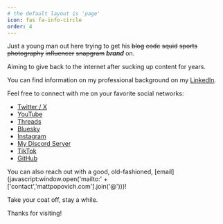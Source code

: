 ```yaml
---
# the default layout is 'page'
icon: fas fa-info-circle
order: 4
---
```


Just a young man out here trying to get his ~~blog~~ ~~code~~ ~~squid~~ ~~sports~~ ~~photography~~ ~~influencer~~ ~~snapgram~~ ***brand*** on.

Aiming to give back to the internet after sucking up content for years.

You can find information on my professional background on my [LinkedIn](https://www.linkedin.com/in/popovichmatt/).

Feel free to connect with me on your favorite social networks:
* [Twitter / X](https://x.com/mattpopovich)
* [YouTube](https://www.youtube.com/@mattpopovich)
* [Threads](https://www.threads.net/@mattcracklepops)
* [Bluesky](https://bsky.app/profile/mattpopovich.com)
* [Instagram](https://www.instagram.com/mattcracklepops)
* [My Discord Server](https://discord.gg/HsDW3X2Xba)
* [TikTok](https://www.tiktok.com/@popovichmatt)
* [GitHub](https://github.com/mattpopovich)

You can also reach out with a good, old-fashioned, [email](javascript:window.open('mailto:' + ['contact','mattpopovich.com'].join('@')))!

Take your coat off, stay a while.

Thanks for visiting!
